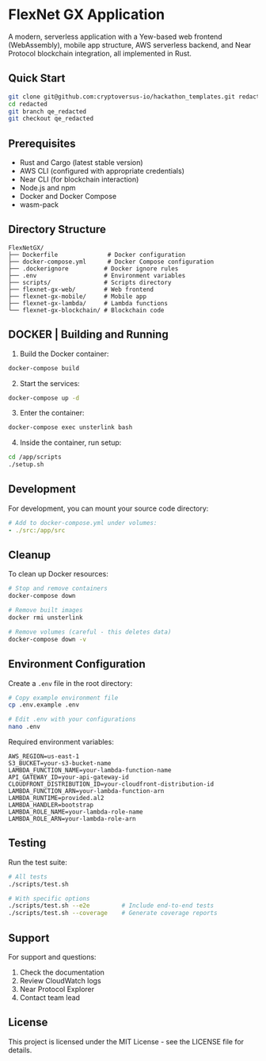 # FlexNet GX Application

A modern, serverless application with a Yew-based web frontend (WebAssembly), mobile app structure, AWS serverless backend, and Near Protocol blockchain integration, all implemented in Rust.

## Quick Start

```bash
git clone git@github.com:cryptoversus-io/hackathon_templates.git redacted
cd redacted
git branch qe_redacted
git checkout qe_redacted
```

## Prerequisites

- Rust and Cargo (latest stable version)
- AWS CLI (configured with appropriate credentials)
- Near CLI (for blockchain interaction)
- Node.js and npm
- Docker and Docker Compose
- wasm-pack

## Directory Structure

```
FlexNetGX/
├── Dockerfile              # Docker configuration
├── docker-compose.yml      # Docker Compose configuration
├── .dockerignore          # Docker ignore rules
├── .env                   # Environment variables
├── scripts/               # Scripts directory
├── flexnet-gx-web/        # Web frontend
├── flexnet-gx-mobile/     # Mobile app
├── flexnet-gx-lambda/     # Lambda functions
└── flexnet-gx-blockchain/ # Blockchain code
```

## DOCKER | Building and Running

1. Build the Docker container:
```bash
docker-compose build
```

2. Start the services:
```bash
docker-compose up -d
```

3. Enter the container:
```bash
docker-compose exec unsterlink bash
```

4. Inside the container, run setup:
```bash
cd /app/scripts
./setup.sh
```

## Development

For development, you can mount your source code directory:

```yaml
# Add to docker-compose.yml under volumes:
- ./src:/app/src
```

## Cleanup

To clean up Docker resources:

```bash
# Stop and remove containers
docker-compose down

# Remove built images
docker rmi unsterlink

# Remove volumes (careful - this deletes data)
docker-compose down -v
```

## Environment Configuration

Create a `.env` file in the root directory:

```bash
# Copy example environment file
cp .env.example .env

# Edit .env with your configurations
nano .env
```

Required environment variables:
```
AWS_REGION=us-east-1
S3_BUCKET=your-s3-bucket-name
LAMBDA_FUNCTION_NAME=your-lambda-function-name
API_GATEWAY_ID=your-api-gateway-id
CLOUDFRONT_DISTRIBUTION_ID=your-cloudfront-distribution-id
LAMBDA_FUNCTION_ARN=your-lambda-function-arn
LAMBDA_RUNTIME=provided.al2
LAMBDA_HANDLER=bootstrap
LAMBDA_ROLE_NAME=your-lambda-role-name
LAMBDA_ROLE_ARN=your-lambda-role-arn
```

## Testing

Run the test suite:

```bash
# All tests
./scripts/test.sh

# With specific options
./scripts/test.sh --e2e         # Include end-to-end tests
./scripts/test.sh --coverage    # Generate coverage reports
```

## Support

For support and questions:
1. Check the documentation
2. Review CloudWatch logs
3. Near Protocol Explorer
4. Contact team lead

## License

This project is licensed under the MIT License - see the LICENSE file for details.